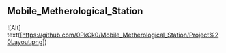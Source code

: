 ## Mobile_Metherological_Station
![Alt] text([https://github.com/0PkCk0/Mobile_Metherological_Station/Project%20Layout.png])

